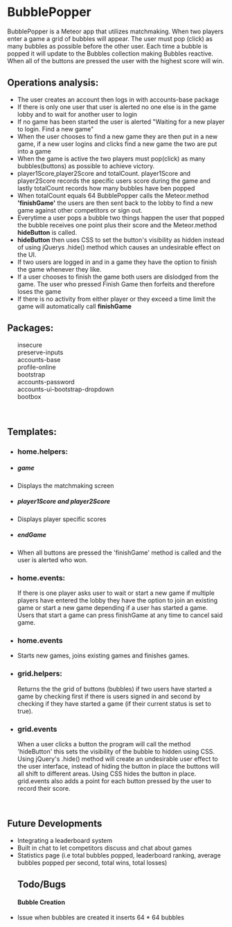 <h1>BubblePopper</h1>
BubblePopper is a Meteor app that utilizes matchmaking. When two players enter a game a grid of bubbles will appear. The user must pop (click) as many bubbles as possible before the other user. Each time a bubble is popped it will update to the Bubbles collection making Bubbles reactive.  When all of the buttons are pressed the user with the highest score will win.

<h2> Operations analysis:</h2>
<ul>
<li>The user creates an account then logs in with accounts-base package</li>
<li>If there is only one user that user is alerted no one else is in the game lobby and to wait for another user to login</li>
<li>If no game has been started the user is alerted "Waiting for a new player to login. Find a new game"</li>
<li>When the user chooses to find a new game they are then put in a new game, if a new user logins and clicks find a new game the two are put into a game</li>
<li>When the game is active the two players must pop(click) as many bubbles(buttons) as possible to achieve victory.</li>
<li>player1Score,player2Score and totalCount. player1Score and player2Score records the specific users score during the game and lastly totalCount records how many bubbles have ben popped</li>
<li>When totalCount equals 64 BubblePopper calls the Meteor.method <strong>'finishGame'</strong> the users are then sent back to the lobby to find a new game against other competitors or sign out.
<li> Everytime a user pops a bubble two things happen the user that popped the bubble receives one point plus their score and the Meteor.method <strong>hideButton</strong> is called. </li>
<li><strong>hideButton</strong> then uses CSS to set the button's visibility as hidden instead of using jQuerys .hide() method which causes an undesirable effect on the UI.</li>
<li>If two users are logged in and in a game they have the option to finish the game whenever they like. </li>
<li>If a user chooses to finish the game both users are dislodged from the game. The user who pressed Finish Game then forfeits and therefore loses the game</li>
<li>If there is no activity from either player or they exceed a time limit the game will automatically call <strong>finishGame</strong>
<br>
</ul>

<h2>Packages:</h2>
<ul>

insecure<br>
preserve-inputs<br>
accounts-base<br>
profile-online<br>
bootstrap<br>
accounts-password <br>
accounts-ui-bootstrap-dropdown<br>
bootbox
</ul>
<br>


<h2>Templates:</h2><ul>
<li><h3>home.helpers:</h3></li>

<li><h5>game</h5><li>
Displays the matchmaking screen

<li><h5>player1Score and player2Score</h5><li>
Displays player specific scores

<li><h5>endGame</h5><li>
When all buttons are pressed the 'finishGame' method is called and the user is alerted who won.

<li><h3>home.events:</h3></li>
If there is one player asks user to wait or start a new game if multiple players have entered the lobby they have the option to join an existing game or start a new game depending if a user has started a game. Users that start a game can press finishGame at any time to cancel said game.

<li><h3>home.events</h3><li>
Starts new games, joins existing games and finishes games.

<li><h3>grid.helpers:</h3></li>
Returns the the grid of buttons (bubbles) if two users have started a game by checking first if there is users signed in and second by checking if they have started a game (if their current status is set to true).

<li><h3>grid.events</h3></li>
When a user clicks a button the program will call the method 'hideButton' this sets the visibility of the bubble to hidden using CSS. Using jQuery's .hide() method will create an undesirable user effect to the user interface, instead of hiding the button in place the buttons will all shift to different areas. Using CSS hides the button in place. grid.events also adds a point for each button pressed by the user to record their score.


</ul>
<br>
<h2>Future Developments</h2><ul>
<li>Integrating a leaderboard system</li>
<li>Built in chat to let competitors discuss and chat about games</li>
<li>Statistics page (i.e total bubbles popped, leaderboard ranking, average bubbles popped per second, total wins, total losses)</li>


<h2>Todo/Bugs</h2>
<h4>Bubble Creation</h4>
<li>Issue when bubbles are created it inserts 64 * 64 bubbles</li>


